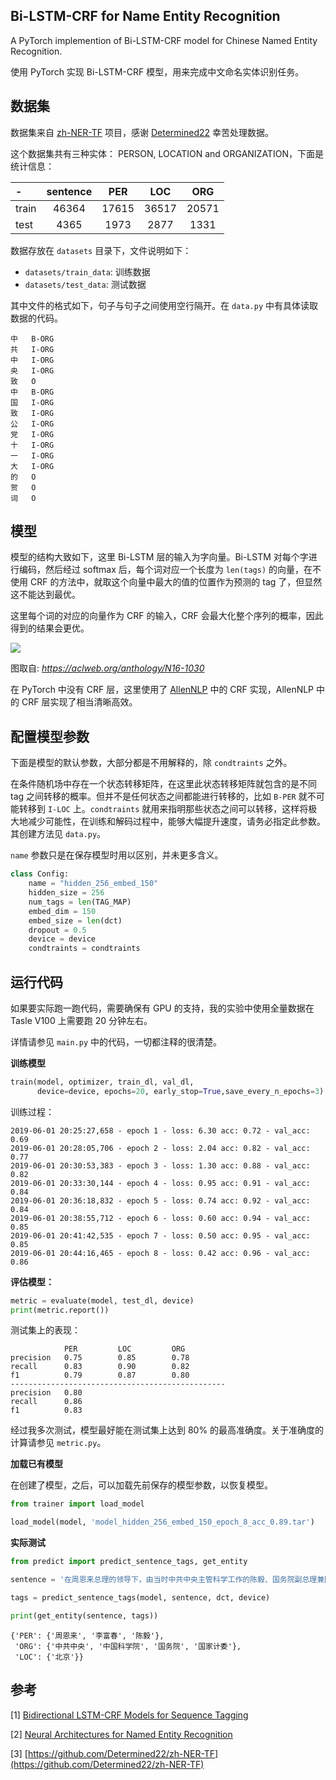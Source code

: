## Bi-LSTM-CRF for Name Entity Recognition

A PyTorch implemention of Bi-LSTM-CRF model for Chinese Named Entity Recognition. 

使用 PyTorch 实现 Bi-LSTM-CRF 模型，用来完成中文命名实体识别任务。


## 数据集

数据集来自 [zh-NER-TF](https://github.com/Determined22/zh-NER-TF) 项目，感谢 [Determined22](https://github.com/Determined22) 幸苦处理数据。

这个数据集共有三种实体： PERSON, LOCATION and ORGANIZATION，下面是统计信息：

|  -  | sentence | PER | LOC | ORG |
|:----|:---:|:---:|:---:|:---:|
| train  | 46364 | 17615 | 36517 | 20571 |
| test   | 4365  | 1973  | 2877  | 1331  |


数据存放在 `datasets` 目录下，文件说明如下：

- `datasets/train_data`: 训练数据
- `datasets/test_data`: 测试数据

其中文件的格式如下，句子与句子之间使用空行隔开。在 `data.py` 中有具体读取数据的代码。

```
中	B-ORG
共	I-ORG
中	I-ORG
央	I-ORG
致	O
中	B-ORG
国	I-ORG
致	I-ORG
公	I-ORG
党	I-ORG
十	I-ORG
一	I-ORG
大	I-ORG
的	O
贺	O
词	O
```

## 模型

模型的结构大致如下，这里 Bi-LSTM 层的输入为字向量。Bi-LSTM 对每个字进行编码，然后经过 softmax 后，每个词对应一个长度为 `len(tags)` 的向量，在不使用 CRF 的方法中，就取这个向量中最大的值的位置作为预测的 tag 了，但显然这不能达到最优。

这里每个词的对应的向量作为 CRF 的输入，CRF 会最大化整个序列的概率，因此得到的结果会更优。

![](https://wangyu-name.oss-cn-hangzhou.aliyuncs.com/superbed/2019/06/01/5cf26f8d451253d1785e5838.jpg)

图取自: _https://aclweb.org/anthology/N16-1030_

在 PyTorch 中没有 CRF 层，这里使用了 [AllenNLP](https://github.com/allenai/allennlp) 中的 CRF 实现，AllenNLP 中的 CRF 层实现了相当清晰高效。


## 配置模型参数

下面是模型的默认参数，大部分都是不用解释的，除 `condtraints` 之外。

在条件随机场中存在一个状态转移矩阵，在这里此状态转移矩阵就包含的是不同 tag 之间转移的概率。但并不是任何状态之间都能进行转移的，比如 `B-PER` 就不可能转移到 `I-LOC` 上。`condtraints` 就用来指明那些状态之间可以转移，这样将极大地减少可能性，在训练和解码过程中，能够大幅提升速度，请务必指定此参数。其创建方法见 `data.py`。

`name` 参数只是在保存模型时用以区别，并未更多含义。

```python
class Config:
    name = "hidden_256_embed_150" 
    hidden_size = 256  
    num_tags = len(TAG_MAP)
    embed_dim = 150
    embed_size = len(dct)
    dropout = 0.5
    device = device
    condtraints = condtraints
```


## 运行代码

如果要实际跑一跑代码，需要确保有 GPU 的支持，我的实验中使用全量数据在 Tasle V100 上需要跑 20 分钟左右。

详情请参见 `main.py` 中的代码，一切都注释的很清楚。

**训练模型**

```python
train(model, optimizer, train_dl, val_dl, 
      device=device, epochs=20, early_stop=True,save_every_n_epochs=3)
```

训练过程：

```
2019-06-01 20:25:27,658 - epoch 1 - loss: 6.30 acc: 0.72 - val_acc: 0.69
2019-06-01 20:28:05,706 - epoch 2 - loss: 2.04 acc: 0.82 - val_acc: 0.77
2019-06-01 20:30:53,383 - epoch 3 - loss: 1.30 acc: 0.88 - val_acc: 0.82
2019-06-01 20:33:30,144 - epoch 4 - loss: 0.95 acc: 0.91 - val_acc: 0.84
2019-06-01 20:36:18,832 - epoch 5 - loss: 0.74 acc: 0.92 - val_acc: 0.84
2019-06-01 20:38:55,712 - epoch 6 - loss: 0.60 acc: 0.94 - val_acc: 0.85
2019-06-01 20:41:42,535 - epoch 7 - loss: 0.50 acc: 0.95 - val_acc: 0.85
2019-06-01 20:44:16,465 - epoch 8 - loss: 0.42 acc: 0.96 - val_acc: 0.86
```

**评估模型：**

```python
metric = evaluate(model, test_dl, device)
print(metric.report())
```

测试集上的表现：

```
            PER         LOC         ORG         
precision   0.75        0.85        0.78        
recall      0.83        0.90        0.82        
f1          0.79        0.87        0.80        
------------------------------------------------
precision   0.80
recall      0.86
f1          0.83
```

经过我多次测试，模型最好能在测试集上达到 80% 的最高准确度。关于准确度的计算请参见 `metric.py`。

**加载已有模型**

在创建了模型，之后，可以加载先前保存的模型参数，以恢复模型。

```python
from trainer import load_model

load_model(model, 'model_hidden_256_embed_150_epoch_8_acc_0.89.tar')
```

**实际测试**

```python
from predict import predict_sentence_tags, get_entity

sentence = '在周恩来总理的领导下，由当时中共中央主管科学工作的陈毅、国务院副总理兼国家计委主任李富春具体领导，在北京召开了包括中央各部门、各有关高等学校和中国科学院的科学技术工作人员大会，动员制定十二年科学发展远景规划。来自全国23个单位的787名科技人员提出了发展远景规划的初步内容，体现出全国“重点发展，迎头赶上”的方针。在规划制定过程中，深切感到某些新技术是现代科学技术发展的关键。为了更快地发展这些新学科，使其在短时间内接近国际水平，把计算技术、自动化、电子学和半导体这四个学科的研究和发展列为“四大紧急措施”，经周恩来总理同意，确定由中国科学院负责采取紧急措施，尽快筹建相应的四个学科研究机构。'

tags = predict_sentence_tags(model, sentence, dct, device)

print(get_entity(sentence, tags))
```

```
{'PER': {'周恩来', '李富春', '陈毅'},
 'ORG': {'中共中央', '中国科学院', '国务院', '国家计委'},
 'LOC': {'北京'}}
```


## 参考

\[1\] [Bidirectional LSTM-CRF Models for Sequence Tagging](https://arxiv.org/pdf/1508.01991v1.pdf)

\[2\] [Neural Architectures for Named Entity Recognition](http://aclweb.org/anthology/N16-1030)

\[3\] [https://github.com/Determined22/zh-NER-TF](https://github.com/Determined22/zh-NER-TF)  





